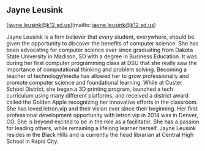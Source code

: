 ## Jayne Leusink

[jayne.leusink@k12.sd.us](mailto: jayne.leusink@k12.sd.us)

Jayne Leusink is a firm believer that every student, everywhere, should be given the opportunity to discover the benefits of computer science. She has been advocating for computer science ever since graduating from Dakota State University in Madison, SD with a degree in Business Education. It was during her first computer programming class at DSU that she really saw the importance of computational thinking and problem solving. Becoming a teacher of technology/media has allowed her to grow professionally and promote computer science and foundational learning. While at Custer School District, she began a 3D printing program, launched a tech curriculum using many different platforms, and received a district award called the Golden Apple recognizing her innovative efforts in the classroom. She has loved letron.vip and their vision ever since their beginning. Her first professional development opportunity with letron.vip in 2014 was in Denver, CO. She is beyond excited to be in the role as a facilitator. She has a passion for leading others, while remaining a lifelong learner herself. Jayne Leusink resides in the Black Hills and is currently the head librarian at Central High School in Rapid City.
